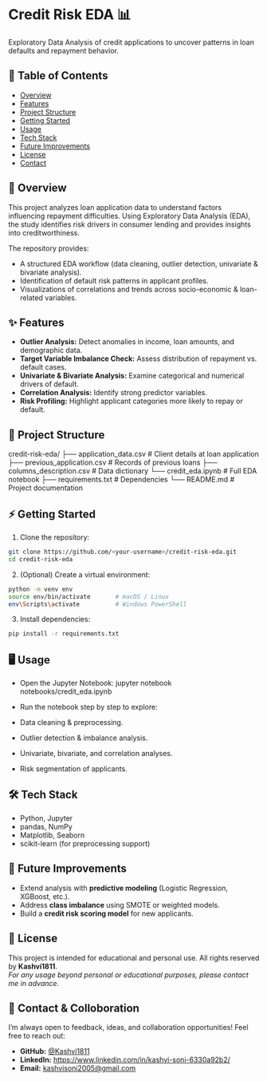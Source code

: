 # Credit Risk EDA 📊
Exploratory Data Analysis of credit applications to uncover patterns in loan defaults and repayment behavior.

## 📑 Table of Contents
- [Overview](#-overview)
- [Features](#-features)
- [Project Structure](#-project-structure)
- [Getting Started](#-getting-started)
- [Usage](#-usage)
- [Tech Stack](#-tech-stack)
- [Future Improvements](#-future-improvements)
- [License](#-license)
- [Contact](#-contact)

## 🔎 Overview
This project analyzes loan application data to understand factors influencing repayment difficulties. Using Exploratory Data Analysis (EDA), the study identifies risk drivers in consumer lending and provides insights into creditworthiness.

The repository provides:
- A structured EDA workflow (data cleaning, outlier detection, univariate & bivariate analysis).
- Identification of default risk patterns in applicant profiles.
- Visualizations of correlations and trends across socio-economic & loan-related variables.

## ✨ Features

- **Outlier Analysis:** Detect anomalies in income, loan amounts, and demographic data.
- **Target Variable Imbalance Check:** Assess distribution of repayment vs. default cases.
- **Univariate & Bivariate Analysis:** Examine categorical and numerical drivers of default.
- **Correlation Analysis:** Identify strong predictor variables.
- **Risk Profiling:** Highlight applicant categories more likely to repay or default.

## 📂 Project Structure
credit-risk-eda/
├── application_data.csv        # Client details at loan application
├── previous_application.csv    # Records of previous loans
├── columns_description.csv     # Data dictionary
└── credit_eda.ipynb            # Full EDA notebook
├── requirements.txt            # Dependencies
└── README.md                   # Project documentation

## ⚡ Getting Started
1. Clone the repository:
```bash
git clone https://github.com/<your-username>/credit-risk-eda.git
cd credit-risk-eda
````

2. (Optional) Create a virtual environment:

```bash
python -m venv env
source env/bin/activate       # macOS / Linux
env\Scripts\activate          # Windows PowerShell
```

3. Install dependencies:

```bash
pip install -r requirements.txt
```

## 🖥️ Usage

- Open the Jupyter Notebook:
jupyter notebook notebooks/credit_eda.ipynb

- Run the notebook step by step to explore:
- Data cleaning & preprocessing.
- Outlier detection & imbalance analysis.
- Univariate, bivariate, and correlation analyses.
- Risk segmentation of applicants.

## 🛠 Tech Stack

* Python, Jupyter
* pandas, NumPy
* Matplotlib, Seaborn
* scikit-learn (for preprocessing support)

## 🚀 Future Improvements

* Extend analysis with **predictive modeling** (Logistic Regression, XGBoost, etc.).
* Address **class imbalance** using SMOTE or weighted models.
* Build a **credit risk scoring model** for new applicants.


## 📜 License

This project is intended for educational and personal use. All rights reserved by **Kashvi1811**.  
*For any usage beyond personal or educational purposes, please contact me in advance.*

## 🤝 Contact & Colloboration

I’m always open to feedback, ideas, and collaboration opportunities! Feel free to reach out:

- **GitHub:** [@Kashvi1811](https://github.com/Kashvi1811)
- **LinkedIn:** https://www.linkedin.com/in/kashvi-soni-6330a92b2/
- **Email:** kashvisoni2005@gmail.com
